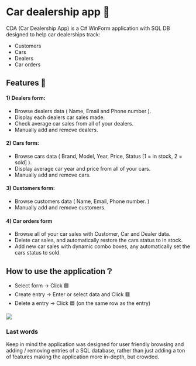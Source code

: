 # Car dealership app 🚗 
CDA (Car Dealership App) is a C# WinForm application with SQL DB designed to help car dealerships track:
- Customers
- Cars
- Dealers
- Car orders
## Features 📜
#### 1) Dealers form:
* Browse dealers data ( Name, Email and Phone number ).
* Display each dealers car sales made.
* Check average car sales from all of your dealers.
* Manually add and remove dealers.
#### 2) Cars form:
* Browse cars data ( Brand, Model, Year, Price, Status [1 = in stock, 2 = sold] ).
* Display average car year and price from all of your cars.
* Manually add and remove cars.
#### 3) Customers form:
* Browse customers data ( Name, Email, Phone number. )
* Manually add and remove customers.
#### 4) Car orders form
* Browse all of your car sales with Customer, Car and Dealer data.
* Delete car sales, and automatically restore the cars status to in stock.
* Add new car sales with dynamic combo boxes, any automatically set the cars status to sold.
## How to use the application ❔
- Select form -> Click 🟩
- Create entry -> Enter or select data and Click 🟥
- Delete a entry -> Click 🟦  (on the same row as the entry)

![](https://s9.gifyu.com/images/CDA.gif)
### Last words
Keep in mind the application was designed for user friendly browsing and adding / removing entries of a SQL database, rather than just adding a ton of features making the application more in-depth, but crowded.
